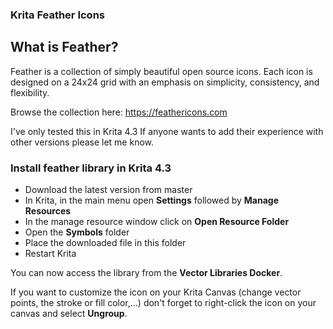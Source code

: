 ### Krita Feather Icons

## What is Feather?

Feather is a collection of simply beautiful open source icons. Each icon is designed on a 24x24 grid with an emphasis on simplicity, consistency, and flexibility.

Browse the collection here:
https://feathericons.com

I've only tested this in Krita 4.3
If anyone wants to add their experience with other versions please let me know.

### Install feather library in Krita 4.3

+ Download the latest version from master
+ In Krita, in the main menu open **Settings** followed by **Manage Resources**
+ In the manage resource window click on **Open Resource Folder**
+ Open the **Symbols** folder
+ Place the downloaded file in this folder
+ Restart Krita

You can now access the library from the **Vector Libraries Docker**.

If you want to customize the icon on your Krita Canvas (change vector points, the stroke or fill color,...) don't forget to right-click the icon on your canvas and select **Ungroup**.
